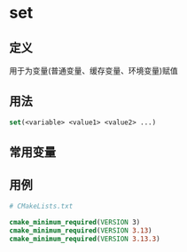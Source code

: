 # set

## 定义
用于为变量(普通变量、缓存变量、环境变量)赋值

## 用法
````cmake
set(<variable> <value1> <value2> ...)
````

## 常用变量



## 用例
````cmake
# CMakeLists.txt

cmake_minimum_required(VERSION 3)
cmake_minimum_required(VERSION 3.13)
cmake_minimum_required(VERSION 3.13.3)
````